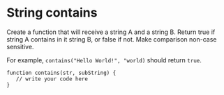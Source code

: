 # String contains
 Create a function that will receive a string A and a string B. Return true if string A contains in it string B, or false if not. Make comparison non-case sensitive.

For example, `contains("Hello World!", "world)` should return `true`.

```
function contains(str, subString) {
   // write your code here
}
```
